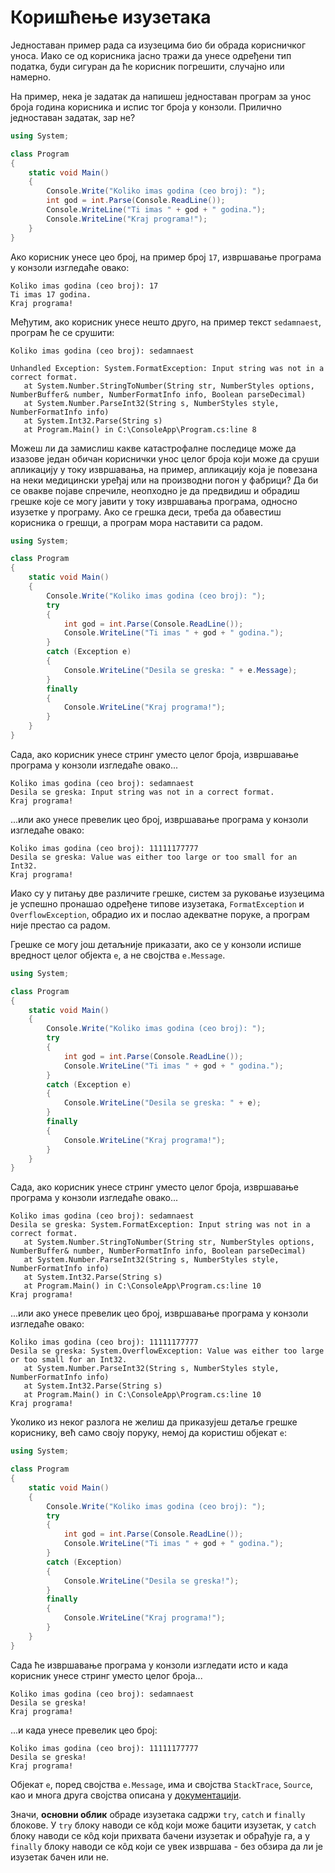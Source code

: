 # Коришћење изузетака

Једноставан пример рада са изузецима био би обрада корисничког уноса. Иако се
од корисника јасно тражи да унесе одређени тип податка, буди сигуран да ће
корисник погрешити, случајно или намерно.

На пример, нека је задатак да напишеш једноставан програм за унос броја година
корисника и испис тог броја у конзоли. Прилично једноставан задатак, зар не?

```cs
using System;

class Program
{
    static void Main()
    {
        Console.Write("Koliko imas godina (ceo broj): ");
        int god = int.Parse(Console.ReadLine());
        Console.WriteLine("Ti imas " + god + " godina.");
        Console.WriteLine("Kraj programa!");
    }
}
```

Ако корисник унесе цео број, на пример број `17`, извршавање програма у конзоли
изгледаће овако:

```text
Koliko imas godina (ceo broj): 17
Ti imas 17 godina.
Kraj programa!
```

Међутим, ако корисник унесе нешто друго, на пример текст `sedamnaest`, програм
ће се срушити:

```text
Koliko imas godina (ceo broj): sedamnaest

Unhandled Exception: System.FormatException: Input string was not in a correct format.
   at System.Number.StringToNumber(String str, NumberStyles options, NumberBuffer& number, NumberFormatInfo info, Boolean parseDecimal)
   at System.Number.ParseInt32(String s, NumberStyles style, NumberFormatInfo info)
   at System.Int32.Parse(String s)
   at Program.Main() in C:\ConsoleApp\Program.cs:line 8
```

Можеш ли да замислиш какве катастрофалне последице може да изазове један обичан
кориснички унос целог броја који може да сруши апликацију у току извршавања, на
пример, апликацију која је повезана на неки медицински уређај или на производни
погон у фабрици? Да би се овакве појаве спречиле, неопходно је да предвидиш и
обрадиш грешке које се могу јавити у току извршавања програма, односно изузетке
у програму. Ако се грешка деси, треба да обавестиш корисника о грешци, а програм
мора наставити са радом.

```cs
using System;

class Program
{
    static void Main()
    {
        Console.Write("Koliko imas godina (ceo broj): ");
        try
        {
            int god = int.Parse(Console.ReadLine());
            Console.WriteLine("Ti imas " + god + " godina.");
        }
        catch (Exception e)
        {
            Console.WriteLine("Desila se greska: " + e.Message);
        }
        finally
        {
            Console.WriteLine("Kraj programa!");
        }
    }
}
```

Сада, ако корисник унесе стринг уместо целог броја, извршавање програма у
конзоли изгледаће овако...

```text
Koliko imas godina (ceo broj): sedamnaest
Desila se greska: Input string was not in a correct format.
Kraj programa!
```

...или ако унесе превелик цео број, извршавање програма у конзоли изгледаће
овако:

```text
Koliko imas godina (ceo broj): 11111177777
Desila se greska: Value was either too large or too small for an Int32.
Kraj programa!
```

Иако су у питању две различите грешке, систем за руковање изузецима је успешно
пронашао одређене типове изузетака, `FormatException` и `OverflowException`,
обрадио их и послао адекватне поруке, а програм није престао са радом.

Грешке се могу још детаљније приказати, ако се у конзоли испише вредност целог
објекта `e`, а не својства `e.Message`.

```cs
using System;

class Program
{
    static void Main()
    {
        Console.Write("Koliko imas godina (ceo broj): ");
        try
        {
            int god = int.Parse(Console.ReadLine());
            Console.WriteLine("Ti imas " + god + " godina.");
        }
        catch (Exception e)
        {
            Console.WriteLine("Desila se greska: " + e);
        }
        finally
        {
            Console.WriteLine("Kraj programa!");
        }
    }
}
```

Сада, ако корисник унесе стринг уместо целог броја, извршавање програма у
конзоли изгледаће овако...

```text
Koliko imas godina (ceo broj): sedamnaest
Desila se greska: System.FormatException: Input string was not in a correct format.
   at System.Number.StringToNumber(String str, NumberStyles options, NumberBuffer& number, NumberFormatInfo info, Boolean parseDecimal)
   at System.Number.ParseInt32(String s, NumberStyles style, NumberFormatInfo info)
   at System.Int32.Parse(String s)
   at Program.Main() in C:\ConsoleApp\Program.cs:line 10
Kraj programa!
```

...или ако унесе превелик цео број, извршавање програма у конзоли изгледаће
овако:

```text
Koliko imas godina (ceo broj): 11111177777
Desila se greska: System.OverflowException: Value was either too large or too small for an Int32.
   at System.Number.ParseInt32(String s, NumberStyles style, NumberFormatInfo info)
   at System.Int32.Parse(String s)
   at Program.Main() in C:\ConsoleApp\Program.cs:line 10
Kraj programa!
```

Уколико из неког разлога не желиш да приказујеш детаље грешке кориснику, већ
само своју поруку, немој да користиш објекат `e`:

```cs
using System;

class Program
{
    static void Main()
    {
        Console.Write("Koliko imas godina (ceo broj): ");
        try
        {
            int god = int.Parse(Console.ReadLine());
            Console.WriteLine("Ti imas " + god + " godina.");
        }
        catch (Exception)
        {
            Console.WriteLine("Desila se greska!");
        }
        finally
        {
            Console.WriteLine("Kraj programa!");
        }
    }
}
```

Сада ће извршавање програма у конзоли изгледати исто и када корисник унесе
стринг уместо целог броја...

```text
Koliko imas godina (ceo broj): sedamnaest
Desila se greska!
Kraj programa!
```

...и када унесе превелик цео број:

```text
Koliko imas godina (ceo broj): 11111177777
Desila se greska!
Kraj programa!
```

Објекат `e`, поред својства `e.Message`, има и својства `StackTrace`, `Source`,
као и многа друга својства описана у
[документацији](https://learn.microsoft.com/en-us/dotnet/api/system.exception).

Значи, **основни облик** обраде изузетака садржи `try`, `catch` и `finally`
блокове. У `try` блоку наводи се кôд који може бацити изузетак, у `catch` блоку
наводи се кôд који прихвата бачени изузетак и обрађује га, а у `finally` блоку
наводи се кôд који се увек извршава - без обзира да ли је изузетак бачен или
не.
